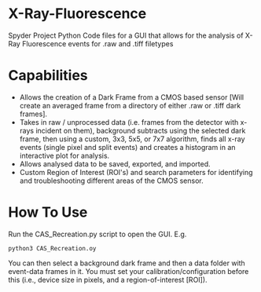 # X-Ray-Fluorescence
Spyder Project Python Code files for a GUI that allows for the analysis of X-Ray Fluorescence events for .raw and .tiff filetypes  

# Capabilities
- Allows the creation of a Dark Frame from a CMOS based sensor [Will create an averaged frame from a directory of either .raw or .tiff dark frames].
- Takes in raw / unprocessed data (i.e. frames from the detector with x-rays incident on them), background subtracts using the selected dark frame, then using a custom, 3x3, 5x5, or 7x7 algorithm, finds all x-ray events (single pixel and split events) and creates a histogram in an interactive plot for analysis.
- Allows analysed data to be saved, exported, and imported.
- Custom Region of Interest (ROI's) and search parameters for identifying and troubleshooting different areas of the CMOS sensor.

# How To Use
Run the CAS_Recreation.py script to open the GUI. E.g.
```
python3 CAS_Recreation.oy
```

You can then select a background dark frame and then a data folder with event-data frames in it. You must set your calibration/configuration before this (i.e., device size in pixels, and a region-of-interest [ROI]).
